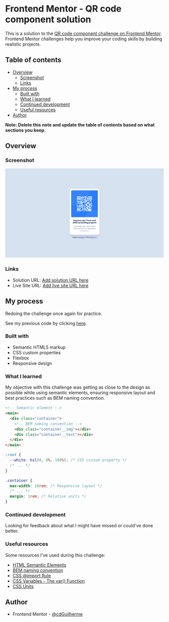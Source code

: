 # Frontend Mentor - QR code component solution

This is a solution to the [QR code component challenge on Frontend Mentor](https://www.frontendmentor.io/challenges/qr-code-component-iux_sIO_H). Frontend Mentor challenges help you improve your coding skills by building realistic projects.

## Table of contents

- [Overview](#overview)
  - [Screenshot](#screenshot)
  - [Links](#links)
- [My process](#my-process)
  - [Built with](#built-with)
  - [What I learned](#what-i-learned)
  - [Continued development](#continued-development)
  - [Useful resources](#useful-resources)
- [Author](#author)

**Note: Delete this note and update the table of contents based on what sections you keep.**

## Overview

### Screenshot

![](./screenshot/Screenshot%20Frontend%20Mentor%20QR%20code%20component.png)

### Links

- Solution URL: [Add solution URL here](https://your-solution-url.com)
- Live Site URL: [Add live site URL here](https://your-live-site-url.com)

## My process

Redoing the challenge once again for practice.

See my previous code by clicking [here](https://github.com/cdGuilherme/qr-code-challenge).

### Built with

- Semantic HTML5 markup
- CSS custom properties
- Flexbox
- Responsive design

### What I learned

My objective with this challenge was getting as close to the design as possible while using semantic elements, ensuring responsive layout and best practices such as BEM naming convention.

```html
<!-- Semantic element -->
<main>
  <div class="container">
    <!-- BEM naming convention -->
    <div class="container__img"></div>
    <div class="container__text"></div>
  </div>
</main>
```

```css
:root {
  --white: hsl(0, 0%, 100%); /* CSS custom property */
  /* ... */
}
```

```css
.container {
  max-width: 18rem; /* Responsive layout */
  /* ... */
  margin: 1rem; /* Relative units */
}
```

### Continued development

Looking for feedback about what I might have missed or could've done better.

### Useful resources

Some resources I've used during this challenge:

- [HTML Semantic Elements](https://www.w3schools.com/html/html5_semantic_elements.asp)
- [BEM naming convention](https://en.bem.info/methodology/naming-convention/)
- [CSS @import Rule](https://www.w3schools.com/cssref/atrule_import.php)
- [CSS Variables - The var() Function](https://www.w3schools.com/css/css3_variables.asp)
- [CSS Units](https://www.w3schools.com/cssref/css_units.php)

## Author

- Frontend Mentor - [@cdGuilherme](https://www.frontendmentor.io/profile/cdGuilherme)
